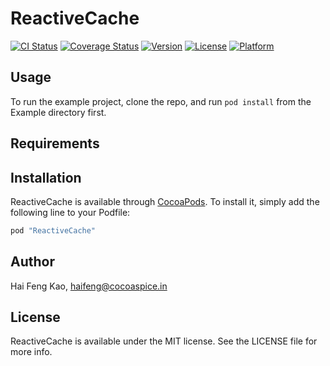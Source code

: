 # ReactiveCache

[![CI Status](http://img.shields.io/travis/haifengkao/ReactiveCache.svg?style=flat)](https://travis-ci.org/haifengkao/ReactiveCache)
[![Coverage Status](https://codecov.io/gh/haifengkao/ReactiveCache/branch/master/graph/badge.svg)](https://codecov.io/gh/haifengkao/ReactiveCache)
[![Version](https://img.shields.io/cocoapods/v/ReactiveCache.svg?style=flat)](http://cocoapods.org/pods/ReactiveCache)
[![License](https://img.shields.io/cocoapods/l/ReactiveCache.svg?style=flat)](http://cocoapods.org/pods/ReactiveCache)
[![Platform](https://img.shields.io/cocoapods/p/ReactiveCache.svg?style=flat)](http://cocoapods.org/pods/ReactiveCache)

## Usage

To run the example project, clone the repo, and run `pod install` from the Example directory first.

## Requirements

## Installation

ReactiveCache is available through [CocoaPods](http://cocoapods.org). To install
it, simply add the following line to your Podfile:

```ruby
pod "ReactiveCache"
```

## Author

Hai Feng Kao, haifeng@cocoaspice.in

## License

ReactiveCache is available under the MIT license. See the LICENSE file for more info.
